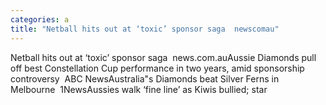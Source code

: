 ```yaml
---
categories: a
title: "Netball hits out at ‘toxic’ sponsor saga  newscomau"
---
```

Netball hits out at ‘toxic’ sponsor saga&nbsp;&nbsp;news.com.auAussie Diamonds pull off best Constellation Cup performance in two years, amid sponsorship controversy&nbsp;&nbsp;ABC NewsAustralia"s Diamonds beat Silver Ferns in Melbourne&nbsp;&nbsp;1NewsAussies walk ‘fine line’ as Kiwis bullied; star